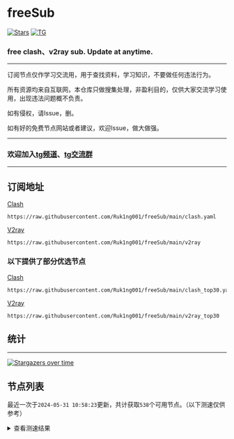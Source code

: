 # freeSub
[![Stars](https://img.shields.io/github/stars/Ruk1ng001/freeSub)](https://github.com/Ruk1ng001/freeSub/stargazers)
[![TG](https://img.shields.io/badge/Telegram-gray?logo=Telegram)](https://t.me/Ruk1ng001)
### free clash、v2ray sub. Update at anytime.

---

订阅节点仅作学习交流用，用于查找资料，学习知识，不要做任何违法行为。

所有资源均来自互联网，本仓库只做搜集处理，非盈利目的，仅供大家交流学习使用，出现违法问题概不负责。

如有侵权，请Issue，删。

如有好的免费节点网站或者建议，欢迎Issue，做大做强。

---

### 欢迎加入[tg频道](https://t.me/Ruk1ng001)、[tg交流群](https://t.me/+-e-b04EE5Cw2NmU1)

---

## 订阅地址
[Clash](https://raw.githubusercontent.com/Ruk1ng001/freeSub/main/clash.yaml)
```
https://raw.githubusercontent.com/Ruk1ng001/freeSub/main/clash.yaml
```
[V2ray](https://raw.githubusercontent.com/Ruk1ng001/freeSub/main/v2ray)
```
https://raw.githubusercontent.com/Ruk1ng001/freeSub/main/v2ray
```
### 以下提供了部分优选节点

[Clash](https://raw.githubusercontent.com/Ruk1ng001/freeSub/main/clash_top30.yaml)
```
https://raw.githubusercontent.com/Ruk1ng001/freeSub/main/clash_top30.yaml
```
[V2ray](https://raw.githubusercontent.com/Ruk1ng001/freeSub/main/v2ray_top30)
```
https://raw.githubusercontent.com/Ruk1ng001/freeSub/main/v2ray_top30
```

## 统计

---

[![Stargazers over time](https://starchart.cc/Ruk1ng001/freeSub.svg)](https://starchart.cc/Ruk1ng001/freeSub)

## 节点列表

最近一次于`2024-05-31 10:58:23`更新，共计获取`538`个可用节点。（以下测速仅供参考）

<details> <summary>查看测速结果</summary>

| 序号 | 节点 | 带宽 | 延迟 |
|:--:|:--:|:--:|:--:|
 | 1 | HK😈github.com/Ruk1ng001_-1127040616 | 5.72MB/s | 363.00ms |
 | 2 | HK😈github.com/Ruk1ng001_1096341150 | 3.68MB/s | 528.00ms |
 | 3 | CA😈github.com/Ruk1ng001_1327388508 | 3.60MB/s | 575.00ms |
 | 4 | UK😈github.com/Ruk1ng001_-1028290507 | 3.59MB/s | 458.00ms |
 | 5 | HK😈github.com/Ruk1ng001_1013397970 | 3.56MB/s | 652.00ms |
 | 6 | CN😈github.com/Ruk1ng001_897238101 | 3.55MB/s | 1921.00ms |
 | 7 | CA😈github.com/Ruk1ng001_286731938 | 3.46MB/s | 587.00ms |
 | 8 | CA😈github.com/Ruk1ng001_32277208 | 3.44MB/s | 469.00ms |
 | 9 | CN😈github.com/Ruk1ng001_16869448 | 3.41MB/s | 494.00ms |
 | 10 | CA😈github.com/Ruk1ng001_-1025474190 | 3.39MB/s | 546.00ms |
 | 11 | CN😈github.com/Ruk1ng001_482506552 | 3.36MB/s | 508.00ms |
 | 12 | CN😈github.com/Ruk1ng001_-359419728 | 3.35MB/s | 458.00ms |
 | 13 | JP😈github.com/Ruk1ng001_-1787046878 | 3.34MB/s | 512.00ms |
 | 14 | TW😈github.com/Ruk1ng001_-425404239 | 3.27MB/s | 445.00ms |
 | 15 | CN😈github.com/Ruk1ng001_-7431999 | 3.26MB/s | 383.00ms |
 | 16 | JP😈github.com/Ruk1ng001_-600877272 | 3.25MB/s | 468.00ms |
 | 17 | HK😈github.com/Ruk1ng001_2141399506 | 3.23MB/s | 477.00ms |
 | 18 | TW😈github.com/Ruk1ng001_2048964841 | 3.23MB/s | 648.00ms |
 | 19 | CN😈github.com/Ruk1ng001_294346948 | 3.16MB/s | 649.00ms |
 | 20 | TW😈github.com/Ruk1ng001_-722341552 | 3.08MB/s | 627.00ms |
 | 21 | JP😈github.com/Ruk1ng001_-1205763210 | 3.03MB/s | 565.00ms |
 | 22 | CN😈github.com/Ruk1ng001_-1240602613 | 2.97MB/s | 468.00ms |
 | 23 | Euro😈github.com/Ruk1ng001_-396401532 | 2.95MB/s | 598.00ms |
 | 24 | CN😈github.com/Ruk1ng001_-1922129779 | 2.82MB/s | 400.00ms |
 | 25 | CN😈github.com/Ruk1ng001_-1820570870 | 2.76MB/s | 553.00ms |
 | 26 | JP😈github.com/Ruk1ng001_-1132470958 | 2.71MB/s | 952.00ms |
 | 27 | JP😈github.com/Ruk1ng001_1540018282 | 2.58MB/s | 703.00ms |
 | 28 | Euro😈github.com/Ruk1ng001_-1292305234 | 2.48MB/s | 641.00ms |
 | 29 | UK😈github.com/Ruk1ng001_-1190581839 | 2.47MB/s | 684.00ms |
 | 30 | CN😈github.com/Ruk1ng001_-940072104 | 2.45MB/s | 454.00ms |
 | 31 | HK😈github.com/Ruk1ng001_466765605 | 2.45MB/s | 436.00ms |
 | 32 | CN😈github.com/Ruk1ng001_825794549 | 2.41MB/s | 579.00ms |
 | 33 | JP😈github.com/Ruk1ng001_-672369968 | 2.38MB/s | 490.00ms |
 | 34 | JP😈github.com/Ruk1ng001_-1332539964 | 2.35MB/s | 469.00ms |
 | 35 | CA😈github.com/Ruk1ng001_1014358775 | 2.33MB/s | 726.00ms |
 | 36 | SG😈github.com/Ruk1ng001_-2059564339 | 2.30MB/s | 385.00ms |
 | 37 | SG😈github.com/Ruk1ng001_1940793596 | 2.30MB/s | 793.00ms |
 | 38 | CA😈github.com/Ruk1ng001_1577152028 | 2.27MB/s | 930.00ms |
 | 39 | SG😈github.com/Ruk1ng001_-576040174 | 2.26MB/s | 382.00ms |
 | 40 | JP😈github.com/Ruk1ng001_-1057562907 | 2.24MB/s | 660.00ms |
 | 41 | SG😈github.com/Ruk1ng001_-1967551594 | 2.17MB/s | 475.00ms |
 | 42 | CN😈github.com/Ruk1ng001_1996931643 | 2.16MB/s | 649.00ms |
 | 43 | SG😈github.com/Ruk1ng001_279800626 | 2.13MB/s | 561.00ms |
 | 44 | SG😈github.com/Ruk1ng001_2143674631 | 2.11MB/s | 395.00ms |
 | 45 | CH😈github.com/Ruk1ng001_477943742 | 2.08MB/s | 807.00ms |
 | 46 | HK😈github.com/Ruk1ng001_-2066242510 | 2.05MB/s | 780.00ms |
 | 47 | SG😈github.com/Ruk1ng001_805306763 | 2.05MB/s | 403.00ms |
 | 48 | HK😈github.com/Ruk1ng001_-2087116798 | 2.04MB/s | 789.00ms |
 | 49 | SG😈github.com/Ruk1ng001_1312163717 | 2.00MB/s | 610.00ms |
 | 50 | SG😈github.com/Ruk1ng001_-442432820 | 1.92MB/s | 389.00ms |
 | 51 | CN😈github.com/Ruk1ng001_-759104754 | 1.91MB/s | 567.00ms |
 | 52 | HK😈github.com/Ruk1ng001_-1608408967 | 1.90MB/s | 897.00ms |
 | 53 | TW😈github.com/Ruk1ng001_-406124601 | 1.90MB/s | 2369.00ms |
 | 54 | HK😈github.com/Ruk1ng001_-902241499 | 1.89MB/s | 738.00ms |
 | 55 | Euro😈github.com/Ruk1ng001_1182184118 | 1.88MB/s | 818.00ms |
 | 56 | CN😈github.com/Ruk1ng001_612260325 | 1.87MB/s | 675.00ms |
 | 57 | JP😈github.com/Ruk1ng001_118365489 | 1.86MB/s | 379.00ms |
 | 58 | TW😈github.com/Ruk1ng001_-604235110 | 1.85MB/s | 377.00ms |
 | 59 | HK😈github.com/Ruk1ng001_197544522 | 1.85MB/s | 982.00ms |
 | 60 | TW😈github.com/Ruk1ng001_823365205 | 1.84MB/s | 623.00ms |
 | 61 | HK😈github.com/Ruk1ng001_-677114025 | 1.82MB/s | 793.00ms |
 | 62 | Other😈github.com/Ruk1ng001_-1200691347 | 1.78MB/s | 990.00ms |
 | 63 | CH😈github.com/Ruk1ng001_-1001960495 | 1.78MB/s | 1077.00ms |
 | 64 | JP😈github.com/Ruk1ng001_845726849 | 1.74MB/s | 656.00ms |
 | 65 | UM😈github.com/Ruk1ng001_435540059 | 1.73MB/s | 1110.00ms |
 | 66 | HK😈github.com/Ruk1ng001_-746840979 | 1.73MB/s | 968.00ms |
 | 67 | Asia😈github.com/Ruk1ng001_1263482499 | 1.68MB/s | 655.00ms |
 | 68 | JP😈github.com/Ruk1ng001_864291881 | 1.68MB/s | 454.00ms |
 | 69 | TW😈github.com/Ruk1ng001_-414360870 | 1.67MB/s | 927.00ms |
 | 70 | JP😈github.com/Ruk1ng001_-360716951 | 1.65MB/s | 449.00ms |
 | 71 | JP😈github.com/Ruk1ng001_1537718282 | 1.64MB/s | 882.00ms |
 | 72 | CN😈github.com/Ruk1ng001_2115986350 | 1.57MB/s | 677.00ms |
 | 73 | Other😈github.com/Ruk1ng001_811756215 | 1.56MB/s | 1494.00ms |
 | 74 | HK😈github.com/Ruk1ng001_1203476530 | 1.54MB/s | 1050.00ms |
 | 75 | CA😈github.com/Ruk1ng001_432632295 | 1.53MB/s | 1235.00ms |
 | 76 | CA😈github.com/Ruk1ng001_1262241565 | 1.50MB/s | 1331.00ms |
 | 77 | TW😈github.com/Ruk1ng001_2026941423 | 1.49MB/s | 1672.00ms |
 | 78 | CN😈github.com/Ruk1ng001_1774881189 | 1.48MB/s | 872.00ms |
 | 79 | CA😈github.com/Ruk1ng001_-1296741748 | 1.48MB/s | 1800.00ms |
 | 80 | CN😈github.com/Ruk1ng001_-1518005797 | 1.47MB/s | 509.00ms |
 | 81 | JP😈github.com/Ruk1ng001_-266604447 | 1.46MB/s | 443.00ms |
 | 82 | CA😈github.com/Ruk1ng001_-561045334 | 1.46MB/s | 1479.00ms |
 | 83 | UM😈github.com/Ruk1ng001_312756856 | 1.43MB/s | 1010.00ms |
 | 84 | UM😈github.com/Ruk1ng001_-553933340 | 1.43MB/s | 1000.00ms |
 | 85 | UM😈github.com/Ruk1ng001_885467544 | 1.41MB/s | 1211.00ms |
 | 86 | JP😈github.com/Ruk1ng001_-1292406694 | 1.41MB/s | 1429.00ms |
 | 87 | UM😈github.com/Ruk1ng001_-2038148295 | 1.40MB/s | 1273.00ms |
 | 88 | UK😈github.com/Ruk1ng001_-1528948620 | 1.40MB/s | 1222.00ms |
 | 89 | CA😈github.com/Ruk1ng001_-1967456951 | 1.38MB/s | 1556.00ms |
 | 90 | JP😈github.com/Ruk1ng001_1900417424 | 1.38MB/s | 646.00ms |
 | 91 | UM😈github.com/Ruk1ng001_-102191318 | 1.37MB/s | 1172.00ms |
 | 92 | Americas😈github.com/Ruk1ng001_-790524371 | 1.35MB/s | 1391.00ms |
 | 93 | CN😈github.com/Ruk1ng001_1956124865 | 1.35MB/s | 525.00ms |
 | 94 | UM😈github.com/Ruk1ng001_1303543440 | 1.35MB/s | 1106.00ms |
 | 95 | CA😈github.com/Ruk1ng001_-1335804858 | 1.34MB/s | 1018.00ms |
 | 96 | UM😈github.com/Ruk1ng001_1303578646 | 1.34MB/s | 1160.00ms |
 | 97 | Euro😈github.com/Ruk1ng001_226075827 | 1.34MB/s | 2007.00ms |
 | 98 | CA😈github.com/Ruk1ng001_-1494982010 | 1.33MB/s | 1673.00ms |
 | 99 | HK😈github.com/Ruk1ng001_-932049898 | 1.32MB/s | 945.00ms |
 | 100 | SG😈github.com/Ruk1ng001_-869093871 | 1.32MB/s | 339.00ms |
 | 101 | CA😈github.com/Ruk1ng001_1279923190 | 1.31MB/s | 1904.00ms |
 | 102 | JP😈github.com/Ruk1ng001_1938509145 | 1.31MB/s | 615.00ms |
 | 103 | KZ😈github.com/Ruk1ng001_-581594089 | 1.30MB/s | 951.00ms |
 | 104 | UM😈github.com/Ruk1ng001_-618823350 | 1.30MB/s | 1033.00ms |
 | 105 | UM😈github.com/Ruk1ng001_820753645 | 1.29MB/s | 1102.00ms |
 | 106 | UM😈github.com/Ruk1ng001_913949734 | 1.29MB/s | 1076.00ms |
 | 107 | Other😈github.com/Ruk1ng001_-2140021653 | 1.29MB/s | 2014.00ms |
 | 108 | KR😈github.com/Ruk1ng001_-882163439 | 1.28MB/s | 674.00ms |
 | 109 | RU😈github.com/Ruk1ng001_-1049904755 | 1.28MB/s | 1195.00ms |
 | 110 | CA😈github.com/Ruk1ng001_-1989250554 | 1.26MB/s | 1031.00ms |
 | 111 | CA😈github.com/Ruk1ng001_1346541871 | 1.25MB/s | 1048.00ms |
 | 112 | FR😈github.com/Ruk1ng001_-986054600 | 1.24MB/s | 1486.00ms |
 | 113 | CA😈github.com/Ruk1ng001_519180423 | 1.24MB/s | 1081.00ms |
 | 114 | UM😈github.com/Ruk1ng001_824361151 | 1.24MB/s | 1314.00ms |
 | 115 | CN😈github.com/Ruk1ng001_2121892508 | 1.23MB/s | 603.00ms |
 | 116 | CA😈github.com/Ruk1ng001_-1434398084 | 1.23MB/s | 1703.00ms |
 | 117 | UM😈github.com/Ruk1ng001_745024524 | 1.23MB/s | 1090.00ms |
 | 118 | Other😈github.com/Ruk1ng001_-1897778630 | 1.22MB/s | 1713.00ms |
 | 119 | FR😈github.com/Ruk1ng001_-1722029935 | 1.21MB/s | 1137.00ms |
 | 120 | CA😈github.com/Ruk1ng001_-316410428 | 1.19MB/s | 1033.00ms |
 | 121 | CA😈github.com/Ruk1ng001_902126168 | 1.19MB/s | 1582.00ms |
 | 122 | SG😈github.com/Ruk1ng001_1604151024 | 1.19MB/s | 477.00ms |
 | 123 | Americas😈github.com/Ruk1ng001_-342995459 | 1.19MB/s | 1620.00ms |
 | 124 | CA😈github.com/Ruk1ng001_-693286373 | 1.19MB/s | 1936.00ms |
 | 125 | CA😈github.com/Ruk1ng001_-398383811 | 1.18MB/s | 1646.00ms |
 | 126 | CA😈github.com/Ruk1ng001_1864580791 | 1.18MB/s | 1533.00ms |
 | 127 | CA😈github.com/Ruk1ng001_-445362946 | 1.18MB/s | 1530.00ms |
 | 128 | CA😈github.com/Ruk1ng001_-352530556 | 1.18MB/s | 1147.00ms |
 | 129 | CA😈github.com/Ruk1ng001_-512728682 | 1.16MB/s | 1953.00ms |
 | 130 | CA😈github.com/Ruk1ng001_-856622084 | 1.16MB/s | 1573.00ms |
 | 131 | CA😈github.com/Ruk1ng001_279390151 | 1.16MB/s | 2097.00ms |
 | 132 | CA😈github.com/Ruk1ng001_1885262548 | 1.15MB/s | 1598.00ms |
 | 133 | CH😈github.com/Ruk1ng001_-903636143 | 1.15MB/s | 505.00ms |
 | 134 | CA😈github.com/Ruk1ng001_1602438490 | 1.14MB/s | 1721.00ms |
 | 135 | SG😈github.com/Ruk1ng001_-1988397824 | 1.13MB/s | 723.00ms |
 | 136 | JP😈github.com/Ruk1ng001_-921244722 | 1.13MB/s | 787.00ms |
 | 137 | CA😈github.com/Ruk1ng001_200979588 | 1.13MB/s | 1673.00ms |
 | 138 | UM😈github.com/Ruk1ng001_-1039305949 | 1.13MB/s | 1158.00ms |
 | 139 | UM😈github.com/Ruk1ng001_1978053647 | 1.12MB/s | 1684.00ms |
 | 140 | CA😈github.com/Ruk1ng001_1241718615 | 1.12MB/s | 1541.00ms |
 | 141 | Americas😈github.com/Ruk1ng001_1388672434 | 1.11MB/s | 1730.00ms |
 | 142 | CA😈github.com/Ruk1ng001_-2085459911 | 1.11MB/s | 1804.00ms |
 | 143 | CA😈github.com/Ruk1ng001_-2063723841 | 1.11MB/s | 962.00ms |
 | 144 | CA😈github.com/Ruk1ng001_577571612 | 1.11MB/s | 1766.00ms |
 | 145 | Euro😈github.com/Ruk1ng001_256463898 | 1.10MB/s | 1623.00ms |
 | 146 | CA😈github.com/Ruk1ng001_859666330 | 1.09MB/s | 1767.00ms |
 | 147 | US😈github.com/Ruk1ng001_2008536902 | 1.09MB/s | 2608.00ms |
 | 148 | CH😈github.com/Ruk1ng001_864906418 | 1.09MB/s | 1000.00ms |
 | 149 | UM😈github.com/Ruk1ng001_-862566499 | 1.08MB/s | 1962.00ms |
 | 150 | CA😈github.com/Ruk1ng001_-355151149 | 1.08MB/s | 2169.00ms |
 | 151 | HK😈github.com/Ruk1ng001_-1086111670 | 1.08MB/s | 614.00ms |
 | 152 | CN😈github.com/Ruk1ng001_1966277915 | 1.06MB/s | 693.00ms |
 | 153 | CA😈github.com/Ruk1ng001_2145981711 | 1.05MB/s | 1564.00ms |
 | 154 | CA😈github.com/Ruk1ng001_834795342 | 1.05MB/s | 1800.00ms |
 | 155 | CA😈github.com/Ruk1ng001_850726388 | 1.05MB/s | 1633.00ms |
 | 156 | CA😈github.com/Ruk1ng001_-1946169941 | 1.04MB/s | 1805.00ms |
 | 157 | JP😈github.com/Ruk1ng001_1582683577 | 1.04MB/s | 561.00ms |
 | 158 | US😈github.com/Ruk1ng001_1797588643 | 1.04MB/s | 1270.00ms |
 | 159 | Euro😈github.com/Ruk1ng001_420899337 | 1.03MB/s | 547.00ms |
 | 160 | Americas😈github.com/Ruk1ng001_1227252987 | 1.03MB/s | 586.00ms |
 | 161 | CN😈github.com/Ruk1ng001_-1226086386 | 1.03MB/s | 1094.00ms |
 | 162 | US😈github.com/Ruk1ng001_-362544868 | 1.02MB/s | 1139.00ms |
 | 163 | CA😈github.com/Ruk1ng001_-737938593 | 1.02MB/s | 1924.00ms |
 | 164 | CH😈github.com/Ruk1ng001_337036286 | 1.02MB/s | 944.00ms |
 | 165 | CN😈github.com/Ruk1ng001_1708283347 | 1.01MB/s | 611.00ms |
 | 166 | CN😈github.com/Ruk1ng001_1960369821 | 1.01MB/s | 476.00ms |
 | 167 | CN😈github.com/Ruk1ng001_-1425759169 | 1.00MB/s | 1159.00ms |
 | 168 | CA😈github.com/Ruk1ng001_-1545282840 | 1022.77KB/s | 1577.00ms |
 | 169 | CN😈github.com/Ruk1ng001_1121528462 | 1022.25KB/s | 715.00ms |
 | 170 | CA😈github.com/Ruk1ng001_-1716620041 | 1015.02KB/s | 1860.00ms |
 | 171 | CN😈github.com/Ruk1ng001_-1180751006 | 1013.94KB/s | 1337.00ms |
 | 172 | CA😈github.com/Ruk1ng001_161369125 | 1012.07KB/s | 1884.00ms |
 | 173 | US😈github.com/Ruk1ng001_303307089 | 1011.85KB/s | 1243.00ms |
 | 174 | US😈github.com/Ruk1ng001_615508415 | 1009.79KB/s | 1261.00ms |
 | 175 | JP😈github.com/Ruk1ng001_1569210954 | 1009.02KB/s | 588.00ms |
 | 176 | US😈github.com/Ruk1ng001_912629114 | 992.46KB/s | 1185.00ms |
 | 177 | CN😈github.com/Ruk1ng001_1950986225 | 989.02KB/s | 822.00ms |
 | 178 | US😈github.com/Ruk1ng001_-1738742084 | 987.37KB/s | 1321.00ms |
 | 179 | JP😈github.com/Ruk1ng001_-1501186216 | 985.07KB/s | 586.00ms |
 | 180 | UM😈github.com/Ruk1ng001_2054894954 | 973.13KB/s | 1182.00ms |
 | 181 | Other😈github.com/Ruk1ng001_-1182933090 | 969.99KB/s | 1302.00ms |
 | 182 | JP😈github.com/Ruk1ng001_1190651620 | 968.90KB/s | 394.00ms |
 | 183 | CA😈github.com/Ruk1ng001_655327623 | 968.90KB/s | 1785.00ms |
 | 184 | FR😈github.com/Ruk1ng001_1183638361 | 961.55KB/s | 752.00ms |
 | 185 | US😈github.com/Ruk1ng001_1438672873 | 957.04KB/s | 1363.00ms |
 | 186 | NL😈github.com/Ruk1ng001_-1015548933 | 952.74KB/s | 1331.00ms |
 | 187 | NL😈github.com/Ruk1ng001_-1059410687 | 945.41KB/s | 1329.00ms |
 | 188 | CA😈github.com/Ruk1ng001_887484305 | 943.23KB/s | 1031.00ms |
 | 189 | CN😈github.com/Ruk1ng001_-1908810807 | 941.00KB/s | 515.00ms |
 | 190 | CA😈github.com/Ruk1ng001_-2111222179 | 935.04KB/s | 1606.00ms |
 | 191 | FR😈github.com/Ruk1ng001_-1728010228 | 933.68KB/s | 826.00ms |
 | 192 | FR😈github.com/Ruk1ng001_1540704172 | 933.34KB/s | 934.00ms |
 | 193 | SE😈github.com/Ruk1ng001_-1529486757 | 931.36KB/s | 934.00ms |
 | 194 | FR😈github.com/Ruk1ng001_-1857771266 | 930.64KB/s | 948.00ms |
 | 195 | UM😈github.com/Ruk1ng001_-1518711255 | 923.88KB/s | 928.00ms |
 | 196 | FR😈github.com/Ruk1ng001_1547493110 | 920.39KB/s | 783.00ms |
 | 197 | FR😈github.com/Ruk1ng001_2045795544 | 916.78KB/s | 1198.00ms |
 | 198 | NL😈github.com/Ruk1ng001_-331801907 | 914.37KB/s | 669.00ms |
 | 199 | FR😈github.com/Ruk1ng001_1582206346 | 913.56KB/s | 977.00ms |
 | 200 | FR😈github.com/Ruk1ng001_1458109122 | 912.36KB/s | 777.00ms |
 | 201 | FR😈github.com/Ruk1ng001_-373948873 | 911.24KB/s | 806.00ms |
 | 202 | US😈github.com/Ruk1ng001_-424472426 | 906.83KB/s | 756.00ms |
 | 203 | US😈github.com/Ruk1ng001_2104342414 | 906.64KB/s | 1194.00ms |
 | 204 | US😈github.com/Ruk1ng001_861083714 | 902.77KB/s | 1406.00ms |
 | 205 | FR😈github.com/Ruk1ng001_-695916869 | 902.14KB/s | 1062.00ms |
 | 206 | FR😈github.com/Ruk1ng001_1128113646 | 901.83KB/s | 975.00ms |
 | 207 | Euro😈github.com/Ruk1ng001_-610475081 | 899.77KB/s | 930.00ms |
 | 208 | Euro😈github.com/Ruk1ng001_-567779203 | 896.55KB/s | 941.00ms |
 | 209 | US😈github.com/Ruk1ng001_-1218805652 | 896.29KB/s | 778.00ms |
 | 210 | Other😈github.com/Ruk1ng001_1645611922 | 889.48KB/s | 1019.00ms |
 | 211 | FR😈github.com/Ruk1ng001_738482068 | 888.48KB/s | 1038.00ms |
 | 212 | UM😈github.com/Ruk1ng001_1654637939 | 886.11KB/s | 1501.00ms |
 | 213 | FR😈github.com/Ruk1ng001_475009219 | 881.84KB/s | 1373.00ms |
 | 214 | UM😈github.com/Ruk1ng001_1114259685 | 881.38KB/s | 982.00ms |
 | 215 | NL😈github.com/Ruk1ng001_459288418 | 880.83KB/s | 1421.00ms |
 | 216 | Asia😈github.com/Ruk1ng001_-50406899 | 880.32KB/s | 1006.00ms |
 | 217 | UM😈github.com/Ruk1ng001_-1337401522 | 879.90KB/s | 951.00ms |
 | 218 | FR😈github.com/Ruk1ng001_955397849 | 879.06KB/s | 827.00ms |
 | 219 | PL😈github.com/Ruk1ng001_-696931309 | 877.01KB/s | 1470.00ms |
 | 220 | CH😈github.com/Ruk1ng001_-1970064165 | 872.75KB/s | 2171.00ms |
 | 221 | FR😈github.com/Ruk1ng001_-1255259185 | 872.28KB/s | 781.00ms |
 | 222 | CA😈github.com/Ruk1ng001_1223658203 | 870.43KB/s | 1735.00ms |
 | 223 | FR😈github.com/Ruk1ng001_1158107128 | 869.39KB/s | 1047.00ms |
 | 224 | US😈github.com/Ruk1ng001_-2017068477 | 868.49KB/s | 1520.00ms |
 | 225 | US😈github.com/Ruk1ng001_1566071778 | 867.20KB/s | 1204.00ms |
 | 226 | FR😈github.com/Ruk1ng001_1086922309 | 863.59KB/s | 1030.00ms |
 | 227 | NL😈github.com/Ruk1ng001_970176328 | 862.79KB/s | 1436.00ms |
 | 228 | TW😈github.com/Ruk1ng001_-745706713 | 859.59KB/s | 1708.00ms |
 | 229 | US😈github.com/Ruk1ng001_-885095444 | 859.51KB/s | 897.00ms |
 | 230 | US😈github.com/Ruk1ng001_790854164 | 858.49KB/s | 752.00ms |
 | 231 | FR😈github.com/Ruk1ng001_460132446 | 856.50KB/s | 1080.00ms |
 | 232 | Americas😈github.com/Ruk1ng001_-1945042243 | 854.94KB/s | 1723.00ms |
 | 233 | FR😈github.com/Ruk1ng001_607364820 | 851.22KB/s | 927.00ms |
 | 234 | FR😈github.com/Ruk1ng001_-771843790 | 851.18KB/s | 1839.00ms |
 | 235 | FR😈github.com/Ruk1ng001_-1611703640 | 850.50KB/s | 825.00ms |
 | 236 | Euro😈github.com/Ruk1ng001_1455062586 | 850.40KB/s | 697.00ms |
 | 237 | CN😈github.com/Ruk1ng001_-431066672 | 850.00KB/s | 1212.00ms |
 | 238 | FR😈github.com/Ruk1ng001_-379124212 | 847.46KB/s | 840.00ms |
 | 239 | FR😈github.com/Ruk1ng001_49151771 | 846.45KB/s | 985.00ms |
 | 240 | FR😈github.com/Ruk1ng001_-1053759612 | 844.28KB/s | 824.00ms |
 | 241 | US😈github.com/Ruk1ng001_8788836 | 844.02KB/s | 763.00ms |
 | 242 | FR😈github.com/Ruk1ng001_-390927278 | 843.95KB/s | 770.00ms |
 | 243 | FR😈github.com/Ruk1ng001_-834642622 | 843.75KB/s | 802.00ms |
 | 244 | FR😈github.com/Ruk1ng001_789564023 | 843.68KB/s | 1035.00ms |
 | 245 | FR😈github.com/Ruk1ng001_631136814 | 842.78KB/s | 832.00ms |
 | 246 | FR😈github.com/Ruk1ng001_1972596040 | 842.23KB/s | 805.00ms |
 | 247 | US😈github.com/Ruk1ng001_152166326 | 841.91KB/s | 1091.00ms |
 | 248 | US😈github.com/Ruk1ng001_-1391849799 | 840.43KB/s | 795.00ms |
 | 249 | US😈github.com/Ruk1ng001_1731875963 | 838.55KB/s | 828.00ms |
 | 250 | CA😈github.com/Ruk1ng001_692031390 | 837.82KB/s | 2243.00ms |
 | 251 | FR😈github.com/Ruk1ng001_-1663307983 | 834.75KB/s | 1094.00ms |
 | 252 | CA😈github.com/Ruk1ng001_-2025837458 | 834.69KB/s | 2140.00ms |
 | 253 | NL😈github.com/Ruk1ng001_-1100658875 | 827.71KB/s | 692.00ms |
 | 254 | US😈github.com/Ruk1ng001_1650935518 | 824.38KB/s | 829.00ms |
 | 255 | FR😈github.com/Ruk1ng001_-2096321756 | 820.61KB/s | 1041.00ms |
 | 256 | US😈github.com/Ruk1ng001_1938779205 | 820.35KB/s | 1560.00ms |
 | 257 | FR😈github.com/Ruk1ng001_1810107631 | 816.54KB/s | 779.00ms |
 | 258 | US😈github.com/Ruk1ng001_-2116800154 | 816.07KB/s | 1563.00ms |
 | 259 | UM😈github.com/Ruk1ng001_1497304753 | 813.65KB/s | 1015.00ms |
 | 260 | GB😈github.com/Ruk1ng001_-69782193 | 810.26KB/s | 959.00ms |
 | 261 | CN😈github.com/Ruk1ng001_1788757087 | 807.15KB/s | 1575.00ms |
 | 262 | FR😈github.com/Ruk1ng001_-416544445 | 807.01KB/s | 861.00ms |
 | 263 | CN😈github.com/Ruk1ng001_-1895904175 | 806.66KB/s | 937.00ms |
 | 264 | FR😈github.com/Ruk1ng001_1428602512 | 805.41KB/s | 875.00ms |
 | 265 | FR😈github.com/Ruk1ng001_-634455245 | 800.68KB/s | 1478.00ms |
 | 266 | CA😈github.com/Ruk1ng001_-1340086646 | 798.06KB/s | 1541.00ms |
 | 267 | CA😈github.com/Ruk1ng001_1132634313 | 794.70KB/s | 1011.00ms |
 | 268 | CN😈github.com/Ruk1ng001_-2053381123 | 793.19KB/s | 824.00ms |
 | 269 | Other😈github.com/Ruk1ng001_2065431990 | 792.75KB/s | 861.00ms |
 | 270 | US😈github.com/Ruk1ng001_-713568614 | 792.11KB/s | 1113.00ms |
 | 271 | HK😈github.com/Ruk1ng001_-1580273855 | 778.74KB/s | 395.00ms |
 | 272 | CN😈github.com/Ruk1ng001_193044642 | 776.93KB/s | 1508.00ms |
 | 273 | CN😈github.com/Ruk1ng001_-1937661192 | 776.89KB/s | 521.00ms |
 | 274 | CA😈github.com/Ruk1ng001_-1689549925 | 774.52KB/s | 1623.00ms |
 | 275 | GB😈github.com/Ruk1ng001_-1570583276 | 774.35KB/s | 715.00ms |
 | 276 | GB😈github.com/Ruk1ng001_153628593 | 773.96KB/s | 1188.00ms |
 | 277 | US😈github.com/Ruk1ng001_-470875840 | 769.48KB/s | 1229.00ms |
 | 278 | FR😈github.com/Ruk1ng001_1907252038 | 764.42KB/s | 815.00ms |
 | 279 | UK😈github.com/Ruk1ng001_-884924730 | 761.47KB/s | 1017.00ms |
 | 280 | FR😈github.com/Ruk1ng001_1300892440 | 760.53KB/s | 1007.00ms |
 | 281 | NL😈github.com/Ruk1ng001_-730927187 | 756.76KB/s | 690.00ms |
 | 282 | Other😈github.com/Ruk1ng001_1571360598 | 754.11KB/s | 1043.00ms |
 | 283 | DE😈github.com/Ruk1ng001_-1191127138 | 753.50KB/s | 786.00ms |
 | 284 | SE😈github.com/Ruk1ng001_-809521006 | 748.80KB/s | 1484.00ms |
 | 285 | US😈github.com/Ruk1ng001_-1435475591 | 746.20KB/s | 1224.00ms |
 | 286 | FR😈github.com/Ruk1ng001_118942455 | 740.81KB/s | 869.00ms |
 | 287 | US😈github.com/Ruk1ng001_1878698898 | 738.16KB/s | 863.00ms |
 | 288 | GB😈github.com/Ruk1ng001_-1780153314 | 738.10KB/s | 724.00ms |
 | 289 | UM😈github.com/Ruk1ng001_-2036645614 | 735.78KB/s | 1007.00ms |
 | 290 | SE😈github.com/Ruk1ng001_1038189334 | 730.98KB/s | 1408.00ms |
 | 291 | FR😈github.com/Ruk1ng001_1063657475 | 728.43KB/s | 1846.00ms |
 | 292 | CN😈github.com/Ruk1ng001_-2101205013 | 727.62KB/s | 2243.00ms |
 | 293 | UM😈github.com/Ruk1ng001_-189914548 | 727.32KB/s | 1064.00ms |
 | 294 | JP😈github.com/Ruk1ng001_2108469038 | 727.13KB/s | 2622.00ms |
 | 295 | GB😈github.com/Ruk1ng001_-1485086081 | 725.96KB/s | 760.00ms |
 | 296 | UM😈github.com/Ruk1ng001_-2130750040 | 723.46KB/s | 1065.00ms |
 | 297 | US😈github.com/Ruk1ng001_1490566360 | 715.25KB/s | 827.00ms |
 | 298 | UM😈github.com/Ruk1ng001_133557659 | 714.83KB/s | 1116.00ms |
 | 299 | Americas😈github.com/Ruk1ng001_951108474 | 713.85KB/s | 1696.00ms |
 | 300 | US😈github.com/Ruk1ng001_-1533649054 | 701.64KB/s | 979.00ms |
 | 301 | SG😈github.com/Ruk1ng001_-1604217019 | 700.59KB/s | 434.00ms |
 | 302 | FR😈github.com/Ruk1ng001_-790404634 | 694.92KB/s | 1811.00ms |
 | 303 | GB😈github.com/Ruk1ng001_808414123 | 694.50KB/s | 750.00ms |
 | 304 | UM😈github.com/Ruk1ng001_-1910970853 | 691.77KB/s | 1077.00ms |
 | 305 | CA😈github.com/Ruk1ng001_2003495174 | 683.29KB/s | 2038.00ms |
 | 306 | UK😈github.com/Ruk1ng001_245976521 | 669.60KB/s | 1094.00ms |
 | 307 | US😈github.com/Ruk1ng001_1426887277 | 665.32KB/s | 1077.00ms |
 | 308 | FR😈github.com/Ruk1ng001_589236884 | 657.25KB/s | 1972.00ms |
 | 309 | US😈github.com/Ruk1ng001_1294667749 | 656.93KB/s | 1007.00ms |
 | 310 | CN😈github.com/Ruk1ng001_-1675632582 | 656.10KB/s | 1246.00ms |
 | 311 | UM😈github.com/Ruk1ng001_664774932 | 651.01KB/s | 1742.00ms |
 | 312 | CN😈github.com/Ruk1ng001_-206222283 | 648.93KB/s | 1369.00ms |
 | 313 | CN😈github.com/Ruk1ng001_1756240449 | 641.34KB/s | 731.00ms |
 | 314 | SG😈github.com/Ruk1ng001_-2134427733 | 638.80KB/s | 412.00ms |
 | 315 | CA😈github.com/Ruk1ng001_250667970 | 631.33KB/s | 1261.00ms |
 | 316 | CN😈github.com/Ruk1ng001_705449927 | 628.68KB/s | 1607.00ms |
 | 317 | GB😈github.com/Ruk1ng001_-319846211 | 628.37KB/s | 955.00ms |
 | 318 | GB😈github.com/Ruk1ng001_-183753107 | 628.13KB/s | 923.00ms |
 | 319 | FI😈github.com/Ruk1ng001_-719078014 | 625.16KB/s | 987.00ms |
 | 320 | PL😈github.com/Ruk1ng001_-211707764 | 621.82KB/s | 842.00ms |
 | 321 | CN😈github.com/Ruk1ng001_1843838071 | 616.82KB/s | 1656.00ms |
 | 322 | UK😈github.com/Ruk1ng001_1405845213 | 615.81KB/s | 1069.00ms |
 | 323 | Americas😈github.com/Ruk1ng001_1362984180 | 613.08KB/s | 1778.00ms |
 | 324 | CN😈github.com/Ruk1ng001_1312299843 | 607.68KB/s | 1256.00ms |
 | 325 | NL😈github.com/Ruk1ng001_-159133177 | 606.20KB/s | 1158.00ms |
 | 326 | Other😈github.com/Ruk1ng001_528490910 | 599.76KB/s | 1136.00ms |
 | 327 | CN😈github.com/Ruk1ng001_-324042234 | 596.92KB/s | 680.00ms |
 | 328 | CN😈github.com/Ruk1ng001_564322706 | 586.48KB/s | 1426.00ms |
 | 329 | UK😈github.com/Ruk1ng001_-1977773824 | 586.31KB/s | 1128.00ms |
 | 330 | CN😈github.com/Ruk1ng001_-1331837002 | 581.72KB/s | 812.00ms |
 | 331 | Euro😈github.com/Ruk1ng001_-1113663894 | 569.27KB/s | 1096.00ms |
 | 332 | CN😈github.com/Ruk1ng001_495783260 | 568.86KB/s | 977.00ms |
 | 333 | TR😈github.com/Ruk1ng001_142175050 | 568.59KB/s | 1052.00ms |
 | 334 | FR😈github.com/Ruk1ng001_-1815876387 | 564.96KB/s | 1896.00ms |
 | 335 | FR😈github.com/Ruk1ng001_-1389362920 | 554.64KB/s | 972.00ms |
 | 336 | SE😈github.com/Ruk1ng001_618958275 | 546.35KB/s | 1205.00ms |
 | 337 | NL😈github.com/Ruk1ng001_1236911722 | 545.65KB/s | 1359.00ms |
 | 338 | CA😈github.com/Ruk1ng001_1535759597 | 541.07KB/s | 1427.00ms |
 | 339 | FR😈github.com/Ruk1ng001_1941783802 | 533.16KB/s | 1863.00ms |
 | 340 | FR😈github.com/Ruk1ng001_-552765619 | 527.85KB/s | 2154.00ms |
 | 341 | FR😈github.com/Ruk1ng001_995614948 | 526.55KB/s | 2083.00ms |
 | 342 | US😈github.com/Ruk1ng001_-465892498 | 518.54KB/s | 997.00ms |
 | 343 | UM😈github.com/Ruk1ng001_-1792763356 | 504.23KB/s | 1041.00ms |
 | 344 | CA😈github.com/Ruk1ng001_44100457 | 499.43KB/s | 1881.00ms |
 | 345 | CN😈github.com/Ruk1ng001_1616468470 | 498.32KB/s | 722.00ms |
 | 346 | CH😈github.com/Ruk1ng001_-1024973147 | 492.17KB/s | 988.00ms |
 | 347 | CN😈github.com/Ruk1ng001_1903292082 | 491.49KB/s | 1100.00ms |
 | 348 | Asia😈github.com/Ruk1ng001_-1330948646 | 488.30KB/s | 2347.00ms |
 | 349 | UK😈github.com/Ruk1ng001_-1052684036 | 484.30KB/s | 1189.00ms |
 | 350 | PL😈github.com/Ruk1ng001_232560701 | 477.46KB/s | 767.00ms |
 | 351 | UM😈github.com/Ruk1ng001_459534470 | 477.14KB/s | 1092.00ms |
 | 352 | RU😈github.com/Ruk1ng001_-493731111 | 474.07KB/s | 661.00ms |
 | 353 | CA😈github.com/Ruk1ng001_1090519050 | 466.24KB/s | 2612.00ms |
 | 354 | UM😈github.com/Ruk1ng001_2019886944 | 461.46KB/s | 1295.00ms |
 | 355 | TR😈github.com/Ruk1ng001_-369446960 | 459.96KB/s | 983.00ms |
 | 356 | KR😈github.com/Ruk1ng001_1125428472 | 451.84KB/s | 1749.00ms |
 | 357 | Americas😈github.com/Ruk1ng001_-348534521 | 448.87KB/s | 1972.00ms |
 | 358 | CN😈github.com/Ruk1ng001_-1782810545 | 442.34KB/s | 1665.00ms |
 | 359 | CN😈github.com/Ruk1ng001_-591125344 | 441.95KB/s | 1417.00ms |
 | 360 | CA😈github.com/Ruk1ng001_228697243 | 434.32KB/s | 1272.00ms |
 | 361 | CA😈github.com/Ruk1ng001_-1960529147 | 434.25KB/s | 1795.00ms |
 | 362 | PL😈github.com/Ruk1ng001_805204726 | 431.15KB/s | 812.00ms |
 | 363 | CN😈github.com/Ruk1ng001_-815385384 | 419.01KB/s | 650.00ms |
 | 364 | CH😈github.com/Ruk1ng001_407303694 | 418.20KB/s | 2393.00ms |
 | 365 | FR😈github.com/Ruk1ng001_-726199911 | 413.65KB/s | 2024.00ms |
 | 366 | US😈github.com/Ruk1ng001_445023364 | 407.91KB/s | 1597.00ms |
 | 367 | CA😈github.com/Ruk1ng001_-1833217952 | 407.51KB/s | 1611.00ms |
 | 368 | UM😈github.com/Ruk1ng001_-1090185355 | 402.81KB/s | 1532.00ms |
 | 369 | SG😈github.com/Ruk1ng001_-2131096342 | 400.46KB/s | 457.00ms |
 | 370 | CA😈github.com/Ruk1ng001_-405288375 | 393.49KB/s | 1947.00ms |
 | 371 | CA😈github.com/Ruk1ng001_-1817004578 | 393.45KB/s | 1761.00ms |
 | 372 | Euro😈github.com/Ruk1ng001_-376898082 | 390.56KB/s | 2487.00ms |
 | 373 | CN😈github.com/Ruk1ng001_1704349606 | 387.99KB/s | 943.00ms |
 | 374 | Euro😈github.com/Ruk1ng001_-999976788 | 387.56KB/s | 1164.00ms |
 | 375 | PL😈github.com/Ruk1ng001_430710048 | 375.66KB/s | 1511.00ms |
 | 376 | CA😈github.com/Ruk1ng001_-506153438 | 372.74KB/s | 1557.00ms |
 | 377 | CN😈github.com/Ruk1ng001_649904952 | 360.52KB/s | 1448.00ms |
 | 378 | UM😈github.com/Ruk1ng001_1081542208 | 358.49KB/s | 2369.00ms |
 | 379 | PL😈github.com/Ruk1ng001_-2115041744 | 358.00KB/s | 1314.00ms |
 | 380 | PL😈github.com/Ruk1ng001_1939085576 | 352.31KB/s | 1167.00ms |
 | 381 | Euro😈github.com/Ruk1ng001_-1903533614 | 349.99KB/s | 2433.00ms |
 | 382 | CA😈github.com/Ruk1ng001_-1555121432 | 345.77KB/s | 1663.00ms |
 | 383 | CH😈github.com/Ruk1ng001_658831828 | 345.69KB/s | 1292.00ms |
 | 384 | JP😈github.com/Ruk1ng001_-517696060 | 345.51KB/s | 504.00ms |
 | 385 | CN😈github.com/Ruk1ng001_1988319447 | 339.35KB/s | 1894.00ms |
 | 386 | UM😈github.com/Ruk1ng001_-1006573877 | 335.14KB/s | 1808.00ms |
 | 387 | UM😈github.com/Ruk1ng001_1472351678 | 332.94KB/s | 1187.00ms |
 | 388 | FR😈github.com/Ruk1ng001_610010861 | 329.48KB/s | 999.00ms |
 | 389 | UM😈github.com/Ruk1ng001_532150856 | 326.26KB/s | 2094.00ms |
 | 390 | FR😈github.com/Ruk1ng001_-625168074 | 325.26KB/s | 1437.00ms |
 | 391 | CN😈github.com/Ruk1ng001_998306934 | 325.25KB/s | 825.00ms |
 | 392 | PL😈github.com/Ruk1ng001_121942279 | 321.34KB/s | 2365.00ms |
 | 393 | CA😈github.com/Ruk1ng001_307022608 | 315.53KB/s | 1787.00ms |
 | 394 | Other😈github.com/Ruk1ng001_-981928409 | 308.10KB/s | 669.00ms |
 | 395 | Other😈github.com/Ruk1ng001_1367369137 | 306.75KB/s | 1069.00ms |
 | 396 | Euro😈github.com/Ruk1ng001_-547751795 | 301.27KB/s | 1607.00ms |
 | 397 | TW😈github.com/Ruk1ng001_286035895 | 295.04KB/s | 1658.00ms |
 | 398 | CA😈github.com/Ruk1ng001_383300484 | 294.72KB/s | 2088.00ms |
 | 399 | FR😈github.com/Ruk1ng001_25403157 | 294.50KB/s | 728.00ms |
 | 400 | UK😈github.com/Ruk1ng001_864275212 | 293.91KB/s | 1264.00ms |
 | 401 | PL😈github.com/Ruk1ng001_-140596146 | 292.15KB/s | 977.00ms |
 | 402 | PL😈github.com/Ruk1ng001_-1728090304 | 291.05KB/s | 1082.00ms |
 | 403 | CA😈github.com/Ruk1ng001_-1509891241 | 288.12KB/s | 2008.00ms |
 | 404 | CA😈github.com/Ruk1ng001_838883889 | 287.44KB/s | 1596.00ms |
 | 405 | PL😈github.com/Ruk1ng001_2061265995 | 287.37KB/s | 1350.00ms |
 | 406 | CN😈github.com/Ruk1ng001_-1206978789 | 287.09KB/s | 746.00ms |
 | 407 | CA😈github.com/Ruk1ng001_1775162833 | 286.59KB/s | 1667.00ms |
 | 408 | TH😈github.com/Ruk1ng001_509904023 | 285.87KB/s | 1833.00ms |
 | 409 | FR😈github.com/Ruk1ng001_-404911409 | 284.10KB/s | 1334.00ms |
 | 410 | NL😈github.com/Ruk1ng001_1909749058 | 282.04KB/s | 1570.00ms |
 | 411 | CN😈github.com/Ruk1ng001_1673641397 | 279.92KB/s | 719.00ms |
 | 412 | Other😈github.com/Ruk1ng001_72585541 | 275.81KB/s | 2014.00ms |
 | 413 | CA😈github.com/Ruk1ng001_775476669 | 275.56KB/s | 2479.00ms |
 | 414 | CA😈github.com/Ruk1ng001_1404508037 | 273.59KB/s | 2084.00ms |
 | 415 | US😈github.com/Ruk1ng001_518744170 | 273.15KB/s | 1600.00ms |
 | 416 | CA😈github.com/Ruk1ng001_-335064399 | 268.58KB/s | 1436.00ms |
 | 417 | UM😈github.com/Ruk1ng001_-1986465562 | 265.35KB/s | 1448.00ms |
 | 418 | GB😈github.com/Ruk1ng001_-930683319 | 264.41KB/s | 1173.00ms |
 | 419 | CN😈github.com/Ruk1ng001_-755930153 | 263.36KB/s | 576.00ms |
 | 420 | CA😈github.com/Ruk1ng001_779087086 | 262.65KB/s | 2094.00ms |
 | 421 | PL😈github.com/Ruk1ng001_-728563756 | 262.54KB/s | 792.00ms |
 | 422 | CA😈github.com/Ruk1ng001_1223759801 | 261.87KB/s | 1967.00ms |
 | 423 | CN😈github.com/Ruk1ng001_85191296 | 259.24KB/s | 1427.00ms |
 | 424 | UM😈github.com/Ruk1ng001_-2100351759 | 254.93KB/s | 1104.00ms |
 | 425 | FR😈github.com/Ruk1ng001_-1325005712 | 253.02KB/s | 1030.00ms |
 | 426 | CA😈github.com/Ruk1ng001_-1890001595 | 252.22KB/s | 1547.00ms |
 | 427 | KR😈github.com/Ruk1ng001_-1392694449 | 252.02KB/s | 1001.00ms |
 | 428 | CN😈github.com/Ruk1ng001_-315924638 | 245.84KB/s | 860.00ms |
 | 429 | Other😈github.com/Ruk1ng001_-423513810 | 240.56KB/s | 612.00ms |
 | 430 | CA😈github.com/Ruk1ng001_-1947368582 | 240.05KB/s | 1607.00ms |
 | 431 | GB😈github.com/Ruk1ng001_746654693 | 238.83KB/s | 931.00ms |
 | 432 | SG😈github.com/Ruk1ng001_777700868 | 236.62KB/s | 721.00ms |
 | 433 | SG😈github.com/Ruk1ng001_-238728919 | 233.00KB/s | 873.00ms |
 | 434 | SG😈github.com/Ruk1ng001_982740961 | 225.03KB/s | 376.00ms |
 | 435 | CA😈github.com/Ruk1ng001_149570347 | 225.01KB/s | 2727.00ms |
 | 436 | CA😈github.com/Ruk1ng001_297018133 | 224.48KB/s | 1583.00ms |
 | 437 | US😈github.com/Ruk1ng001_-1248491955 | 221.15KB/s | 1700.00ms |
 | 438 | PL😈github.com/Ruk1ng001_-967417382 | 219.62KB/s | 1071.00ms |
 | 439 | UM😈github.com/Ruk1ng001_1034331182 | 218.37KB/s | 1242.00ms |
 | 440 | UK😈github.com/Ruk1ng001_-1509185094 | 216.82KB/s | 1362.00ms |
 | 441 | CA😈github.com/Ruk1ng001_2072947251 | 216.62KB/s | 2039.00ms |
 | 442 | CA😈github.com/Ruk1ng001_-52781279 | 215.63KB/s | 1598.00ms |
 | 443 | CA😈github.com/Ruk1ng001_1205496303 | 213.24KB/s | 1669.00ms |
 | 444 | CA😈github.com/Ruk1ng001_741077024 | 209.59KB/s | 1685.00ms |
 | 445 | US😈github.com/Ruk1ng001_-1298904919 | 209.19KB/s | 918.00ms |
 | 446 | UK😈github.com/Ruk1ng001_45646089 | 205.99KB/s | 1370.00ms |
 | 447 | CY😈github.com/Ruk1ng001_-1750545168 | 203.39KB/s | 2659.00ms |
 | 448 | CN😈github.com/Ruk1ng001_96347317 | 203.15KB/s | 461.00ms |
 | 449 | CA😈github.com/Ruk1ng001_-1896530004 | 200.95KB/s | 1495.00ms |
 | 450 | SG😈github.com/Ruk1ng001_848727 | 196.39KB/s | 478.00ms |
 | 451 | CA😈github.com/Ruk1ng001_-1005901396 | 196.32KB/s | 1575.00ms |
 | 452 | CN😈github.com/Ruk1ng001_-322227788 | 195.90KB/s | 886.00ms |
 | 453 | PL😈github.com/Ruk1ng001_1472696902 | 192.08KB/s | 794.00ms |
 | 454 | US😈github.com/Ruk1ng001_-192344495 | 191.52KB/s | 1143.00ms |
 | 455 | US😈github.com/Ruk1ng001_949315361 | 188.83KB/s | 968.00ms |
 | 456 | FR😈github.com/Ruk1ng001_331755800 | 187.87KB/s | 1996.00ms |
 | 457 | CN😈github.com/Ruk1ng001_1482933334 | 185.12KB/s | 2590.00ms |
 | 458 | CA😈github.com/Ruk1ng001_1458032917 | 182.04KB/s | 1601.00ms |
 | 459 | CH😈github.com/Ruk1ng001_1960632347 | 181.47KB/s | 806.00ms |
 | 460 | CA😈github.com/Ruk1ng001_-1508768369 | 180.07KB/s | 1669.00ms |
 | 461 | DE😈github.com/Ruk1ng001_1796700239 | 178.91KB/s | 1756.00ms |
 | 462 | CN😈github.com/Ruk1ng001_-428855864 | 177.11KB/s | 901.00ms |
 | 463 | FR😈github.com/Ruk1ng001_2079344206 | 169.50KB/s | 1942.00ms |
 | 464 | CN😈github.com/Ruk1ng001_-1643950267 | 168.72KB/s | 732.00ms |
 | 465 | CA😈github.com/Ruk1ng001_-274727703 | 167.47KB/s | 1640.00ms |
 | 466 | CN😈github.com/Ruk1ng001_1310611569 | 164.23KB/s | 1323.00ms |
 | 467 | CN😈github.com/Ruk1ng001_-2133440890 | 163.62KB/s | 899.00ms |
 | 468 | GB😈github.com/Ruk1ng001_1764285812 | 162.63KB/s | 2171.00ms |
 | 469 | SG😈github.com/Ruk1ng001_578114619 | 161.34KB/s | 1690.00ms |
 | 470 | CA😈github.com/Ruk1ng001_1904030223 | 158.05KB/s | 1665.00ms |
 | 471 | SG😈github.com/Ruk1ng001_980943883 | 156.45KB/s | 1270.00ms |
 | 472 | CA😈github.com/Ruk1ng001_961392496 | 156.38KB/s | 2415.00ms |
 | 473 | KR😈github.com/Ruk1ng001_336742953 | 154.80KB/s | 934.00ms |
 | 474 | CA😈github.com/Ruk1ng001_1170082256 | 153.04KB/s | 2706.00ms |
 | 475 | UK😈github.com/Ruk1ng001_815894733 | 152.86KB/s | 811.00ms |
 | 476 | CA😈github.com/Ruk1ng001_408836132 | 151.68KB/s | 1684.00ms |
 | 477 | CN😈github.com/Ruk1ng001_906394546 | 148.49KB/s | 2403.00ms |
 | 478 | CA😈github.com/Ruk1ng001_-1344744970 | 148.05KB/s | 1685.00ms |
 | 479 | JP😈github.com/Ruk1ng001_762803762 | 146.20KB/s | 923.00ms |
 | 480 | CA😈github.com/Ruk1ng001_-451474164 | 145.16KB/s | 1920.00ms |
 | 481 | CA😈github.com/Ruk1ng001_1840301856 | 144.12KB/s | 1620.00ms |
 | 482 | UM😈github.com/Ruk1ng001_2099714449 | 142.73KB/s | 1933.00ms |
 | 483 | CN😈github.com/Ruk1ng001_1169214441 | 142.34KB/s | 669.00ms |
 | 484 | SG😈github.com/Ruk1ng001_-414846659 | 140.51KB/s | 2012.00ms |
 | 485 | CA😈github.com/Ruk1ng001_1019038880 | 139.96KB/s | 1638.00ms |
 | 486 | BE😈github.com/Ruk1ng001_246342840 | 135.73KB/s | 2119.00ms |
 | 487 | TW😈github.com/Ruk1ng001_-1682383371 | 135.00KB/s | 1544.00ms |
 | 488 | FR😈github.com/Ruk1ng001_1514432225 | 133.29KB/s | 2620.00ms |
 | 489 | PL😈github.com/Ruk1ng001_-158651700 | 130.01KB/s | 2074.00ms |
 | 490 | PL😈github.com/Ruk1ng001_727207495 | 129.51KB/s | 2556.00ms |
 | 491 | UM😈github.com/Ruk1ng001_30109021 | 129.48KB/s | 2142.00ms |
 | 492 | UK😈github.com/Ruk1ng001_-1005807002 | 127.17KB/s | 2028.00ms |
 | 493 | CA😈github.com/Ruk1ng001_1949834308 | 125.98KB/s | 2577.00ms |
 | 494 | CN😈github.com/Ruk1ng001_-298383664 | 125.27KB/s | 2175.00ms |
 | 495 | US😈github.com/Ruk1ng001_-1988160839 | 125.22KB/s | 1345.00ms |
 | 496 | US😈github.com/Ruk1ng001_704282523 | 124.78KB/s | 831.00ms |
 | 497 | CN😈github.com/Ruk1ng001_1072448742 | 119.75KB/s | 1141.00ms |
 | 498 | CA😈github.com/Ruk1ng001_-1302396452 | 119.23KB/s | 1636.00ms |
 | 499 | CA😈github.com/Ruk1ng001_-394796428 | 119.02KB/s | 2754.00ms |
 | 500 | Other😈github.com/Ruk1ng001_2104909520 | 117.28KB/s | 2387.00ms |
 | 501 | CA😈github.com/Ruk1ng001_-159439833 | 116.65KB/s | 1701.00ms |
 | 502 | CA😈github.com/Ruk1ng001_9008673 | 113.84KB/s | 1670.00ms |
 | 503 | CN😈github.com/Ruk1ng001_1207210027 | 111.92KB/s | 1012.00ms |
 | 504 | US😈github.com/Ruk1ng001_-1875855876 | 110.20KB/s | 1626.00ms |
 | 505 | CN😈github.com/Ruk1ng001_-34100955 | 109.82KB/s | 999.00ms |
 | 506 | PL😈github.com/Ruk1ng001_-1541685197 | 109.65KB/s | 2196.00ms |
 | 507 | US😈github.com/Ruk1ng001_-234558492 | 107.52KB/s | 2044.00ms |
 | 508 | Euro😈github.com/Ruk1ng001_45319295 | 106.75KB/s | 2102.00ms |
 | 509 | US😈github.com/Ruk1ng001_777952858 | 103.99KB/s | 2192.00ms |
 | 510 | CA😈github.com/Ruk1ng001_-1279732692 | 101.11KB/s | 1747.00ms |
 | 511 | US😈github.com/Ruk1ng001_-230454350 | 99.83KB/s | 1683.00ms |
 | 512 | HK😈github.com/Ruk1ng001_386312134 | 97.81KB/s | 676.00ms |
 | 513 | CA😈github.com/Ruk1ng001_-1409653729 | 97.69KB/s | 2148.00ms |
 | 514 | RU😈github.com/Ruk1ng001_528691366 | 95.48KB/s | 1792.00ms |
 | 515 | CN😈github.com/Ruk1ng001_-792038463 | 93.40KB/s | 645.00ms |
 | 516 | CA😈github.com/Ruk1ng001_-987451454 | 91.14KB/s | 1826.00ms |
 | 517 | CN😈github.com/Ruk1ng001_2059832495 | 90.24KB/s | 960.00ms |
 | 518 | CN😈github.com/Ruk1ng001_1566366067 | 88.17KB/s | 2545.00ms |
 | 519 | TW😈github.com/Ruk1ng001_-1180987789 | 87.76KB/s | 980.00ms |
 | 520 | CA😈github.com/Ruk1ng001_1709866853 | 87.50KB/s | 1445.00ms |
 | 521 | CA😈github.com/Ruk1ng001_-1820981653 | 84.05KB/s | 1567.00ms |
 | 522 | HK😈github.com/Ruk1ng001_137092069 | 83.13KB/s | 590.00ms |
 | 523 | CH😈github.com/Ruk1ng001_118412092 | 82.75KB/s | 434.00ms |
 | 524 | CN😈github.com/Ruk1ng001_907012939 | 80.48KB/s | 1808.00ms |
 | 525 | HK😈github.com/Ruk1ng001_368307715 | 78.18KB/s | 705.00ms |
 | 526 | UM😈github.com/Ruk1ng001_-396506913 | 76.16KB/s | 2756.00ms |
 | 527 | CA😈github.com/Ruk1ng001_-344366880 | 72.76KB/s | 2652.00ms |
 | 528 | Euro😈github.com/Ruk1ng001_2069279467 | 70.90KB/s | 1589.00ms |
 | 529 | SG😈github.com/Ruk1ng001_-856336482 | 65.49KB/s | 1220.00ms |
 | 530 | CA😈github.com/Ruk1ng001_-1734462663 | 65.47KB/s | 2490.00ms |
 | 531 | HK😈github.com/Ruk1ng001_-1116076682 | 62.66KB/s | 582.00ms |
 | 532 | FR😈github.com/Ruk1ng001_-903392398 | 61.61KB/s | 2068.00ms |
 | 533 | Other😈github.com/Ruk1ng001_-1438794936 | 58.97KB/s | 2096.00ms |
 | 534 | UM😈github.com/Ruk1ng001_-357077676 | 58.76KB/s | 1652.00ms |
 | 535 | CN😈github.com/Ruk1ng001_512660006 | 58.37KB/s | 758.00ms |
 | 536 | Euro😈github.com/Ruk1ng001_1550423410 | 55.55KB/s | 2158.00ms |
 | 537 | CA😈github.com/Ruk1ng001_770685880 | 54.82KB/s | 2880.00ms |
 | 538 | UM😈github.com/Ruk1ng001_295849415 | 53.33KB/s | 2972.00ms |


</details>